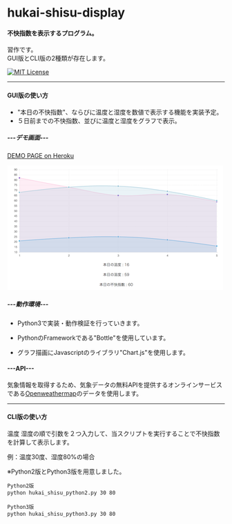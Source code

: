 # hukai-shisu-display
#### 不快指数を表示するプログラム。
習作です。<br>
GUI版とCLI版の2種類が存在します。

[![MIT License](http://img.shields.io/badge/license-MIT-blue.svg?style=flat)](./LICENSE)

-----
#### GUI版の使い方
* "本日の不快指数"、ならびに温度と湿度を数値で表示する機能を実装予定。
* ５日前までの不快指数、並びに温度と湿度をグラフで表示。


##### ---デモ画面---

[DEMO PAGE on Heroku](https://hukai-shisu-display.herokuapp.com/)

![デモ画面](./image/demo.png)

##### ---動作環境---

* Python3で実装・動作検証を行っていきます。

* PythonのFrameworkである"Bottle"を使用しています。

* グラフ描画にJavascriptのライブラリ"Chart.js"を使用します。


#### ---API---
気象情報を取得するため、気象データの無料APIを提供するオンラインサービスである[Openweathermap](http://openweathermap.org/)のデータを使用します。<br>



-------

#### CLI版の使い方
温度 湿度の順で引数を２つ入力して、当スクリプトを実行することで不快指数を計算して表示します。

例：温度30度、湿度80%の場合

※Python2版とPython3版を用意しました。
	
	Python2版
	python hukai_shisu_python2.py 30 80
	
	Python3版
	python hukai_shisu_python3.py 30 80
	

